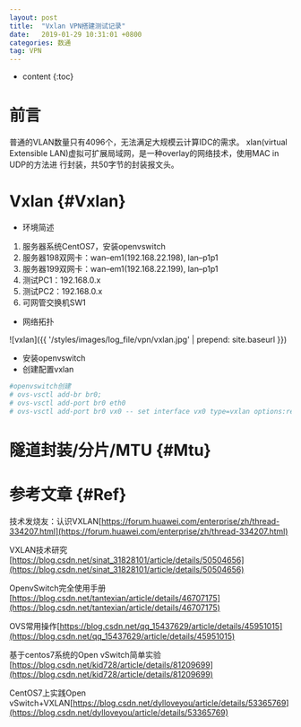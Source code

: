 ```yaml
---
layout: post
title:  "Vxlan VPN搭建测试记录"
date:   2019-01-29 10:31:01 +0800
categories: 数通
tag: VPN
---
```


* content
{:toc}


前言
====================================
普通的VLAN数量只有4096个，无法满足大规模云计算IDC的需求。
xlan(virtual Extensible LAN)虚拟可扩展局域网，是一种overlay的网络技术，使用MAC in UDP的方法进
行封装，共50字节的封装报文头。

Vxlan                                                    {#Vxlan}
====================================
+ 环境简述
1. 服务器系统CentOS7，安装openvswitch
2. 服务器198双网卡：wan–em1(192.168.22.198), lan–p1p1
3. 服务器199双网卡：wan–em1(192.168.22.199), lan–p1p1
4. 测试PC1：192.168.0.x
5. 测试PC2：192.168.0.x
6. 可网管交换机SW1
+ 网络拓扑

![vxlan]({{ '/styles/images/log_file/vpn/vxlan.jpg' | prepend: site.baseurl  }})

+ 安装openvswitch
+ 创建配置vxlan
```bash
#openvswitch创建
# ovs-vsctl add-br br0;
# ovs-vsctl add-port br0 eth0
# ovs-vsctl add-port br0 vx0 -- set interface vx0 type=vxlan options:remote_ip=192.168.118.8 option:df_default=false
```

隧道封装/分片/MTU                                                    {#Mtu}
====================================


参考文章                                                    {#Ref}
====================================
技术发烧友：认识VXLAN[https://forum.huawei.com/enterprise/zh/thread-334207.html](https://forum.huawei.com/enterprise/zh/thread-334207.html)

VXLAN技术研究[https://blog.csdn.net/sinat_31828101/article/details/50504656](https://blog.csdn.net/sinat_31828101/article/details/50504656)

OpenvSwitch完全使用手册[https://blog.csdn.net/tantexian/article/details/46707175](https://blog.csdn.net/tantexian/article/details/46707175)

OVS常用操作[https://blog.csdn.net/qq_15437629/article/details/45951015](https://blog.csdn.net/qq_15437629/article/details/45951015)

基于centos7系统的Open vSwitch简单实验[https://blog.csdn.net/kid728/article/details/81209699](https://blog.csdn.net/kid728/article/details/81209699)

CentOS7上实践Open vSwitch+VXLAN[https://blog.csdn.net/dylloveyou/article/details/53365769](https://blog.csdn.net/dylloveyou/article/details/53365769)
